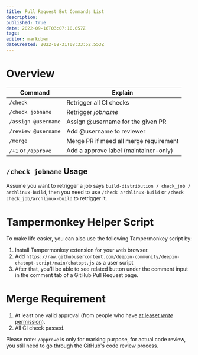 ```yaml
---
title: Pull Request Bot Commands List
description: 
published: true
date: 2022-09-16T03:07:10.057Z
tags: 
editor: markdown
dateCreated: 2022-08-31T08:33:52.553Z
---
```


# Overview

Command              | Explain                                
---------------------|---------------------------------------------------
`/check`             | Retrigger all CI checks                
`/check jobname`     | Retrigger *jobname*                    
`/assign @username`  | Assign @username for the given PR      
`/review @username`  | Add @username to reviewer              
`/merge`             | Merge PR if meed all merge requirement 
`/+1` or `/approve`  | Add a approve label (maintainer-only)  

## `/check jobname` Usage 

Assume you want to retrigger a job says `build-distribution / check_job / archlinux-build`, then you need to use `/check archlinux-build` or `/check check_job/archlinux-build` to retrigger it.

# Tampermonkey Helper Script

To make life easier, you can also use the following Tampermonkey script by:

1. Install Tampermonkey extension for your web browser.
2. Add `https://raw.githubusercontent.com/deepin-community/deepin-chatopt-script/main/chatopt.js` as a user script 
3. After that, you'll be able to see related button under the comment input in the comment tab of a GitHub Pull Request page.

# Merge Requirement

1. At least one valid approval (from people who have [at leaset *write* permission](https://docs.github.com/en/organizations/managing-access-to-your-organizations-repositories/repository-roles-for-an-organization#permissions-for-each-role)).
2. All CI check passed.

Please note: `/approve` is only for marking purpose, for actual code review, you still need to go through the GitHub's code review process.

